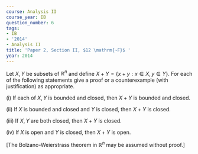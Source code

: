 ```yaml
---
course: Analysis II
course_year: IB
question_number: 6
tags:
- IB
- '2014'
- Analysis II
title: 'Paper 2, Section II, $12 \mathrm{~F}$ '
year: 2014
---
```




Let $X, Y$ be subsets of $\mathbb{R}^{n}$ and define $X+Y=\{x+y: x \in X, y \in Y\}$. For each of the following statements give a proof or a counterexample (with justification) as appropriate.

(i) If each of $X, Y$ is bounded and closed, then $X+Y$ is bounded and closed.

(ii) If $X$ is bounded and closed and $Y$ is closed, then $X+Y$ is closed.

(iii) If $X, Y$ are both closed, then $X+Y$ is closed.

(iv) If $X$ is open and $Y$ is closed, then $X+Y$ is open.

[The Bolzano-Weierstrass theorem in $\mathbb{R}^{n}$ may be assumed without proof.]